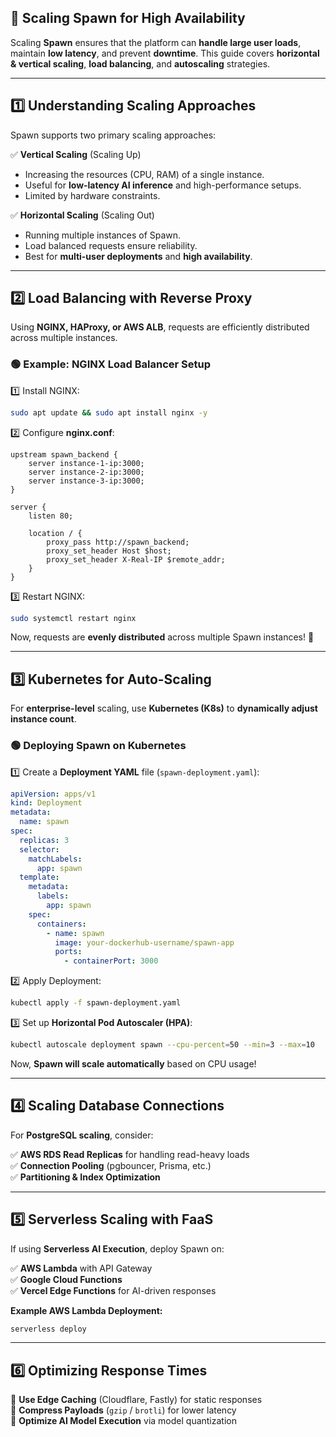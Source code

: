 ## **🚀 Scaling Spawn for High Availability**

Scaling **Spawn** ensures that the platform can **handle large user loads**, maintain **low latency**, and prevent **downtime**. This guide covers **horizontal & vertical scaling**, **load balancing**, and **autoscaling** strategies.

---

## **1️⃣ Understanding Scaling Approaches**

Spawn supports two primary scaling approaches:

✅ **Vertical Scaling** (Scaling Up)

- Increasing the resources (CPU, RAM) of a single instance.
- Useful for **low-latency AI inference** and high-performance setups.
- Limited by hardware constraints.

✅ **Horizontal Scaling** (Scaling Out)

- Running multiple instances of Spawn.
- Load balanced requests ensure reliability.
- Best for **multi-user deployments** and **high availability**.

---

## **2️⃣ Load Balancing with Reverse Proxy**

Using **NGINX, HAProxy, or AWS ALB**, requests are efficiently distributed across multiple instances.

### **🟢 Example: NGINX Load Balancer Setup**

1️⃣ Install NGINX:

```sh
sudo apt update && sudo apt install nginx -y
```

2️⃣ Configure **nginx.conf**:

```nginx
upstream spawn_backend {
    server instance-1-ip:3000;
    server instance-2-ip:3000;
    server instance-3-ip:3000;
}

server {
    listen 80;

    location / {
        proxy_pass http://spawn_backend;
        proxy_set_header Host $host;
        proxy_set_header X-Real-IP $remote_addr;
    }
}
```

3️⃣ Restart NGINX:

```sh
sudo systemctl restart nginx
```

Now, requests are **evenly distributed** across multiple Spawn instances! 🚀

---

## **3️⃣ Kubernetes for Auto-Scaling**

For **enterprise-level** scaling, use **Kubernetes (K8s)** to **dynamically adjust instance count**.

### **🟢 Deploying Spawn on Kubernetes**

1️⃣ Create a **Deployment YAML** file (`spawn-deployment.yaml`):

```yaml
apiVersion: apps/v1
kind: Deployment
metadata:
  name: spawn
spec:
  replicas: 3
  selector:
    matchLabels:
      app: spawn
  template:
    metadata:
      labels:
        app: spawn
    spec:
      containers:
        - name: spawn
          image: your-dockerhub-username/spawn-app
          ports:
            - containerPort: 3000
```

2️⃣ Apply Deployment:

```sh
kubectl apply -f spawn-deployment.yaml
```

3️⃣ Set up **Horizontal Pod Autoscaler (HPA)**:

```sh
kubectl autoscale deployment spawn --cpu-percent=50 --min=3 --max=10
```

Now, **Spawn will scale automatically** based on CPU usage!

---

## **4️⃣ Scaling Database Connections**

For **PostgreSQL scaling**, consider:

✅ **AWS RDS Read Replicas** for handling read-heavy loads  
✅ **Connection Pooling** (pgbouncer, Prisma, etc.)  
✅ **Partitioning & Index Optimization**

---

## **5️⃣ Serverless Scaling with FaaS**

If using **Serverless AI Execution**, deploy Spawn on:

✅ **AWS Lambda** with API Gateway  
✅ **Google Cloud Functions**  
✅ **Vercel Edge Functions** for AI-driven responses

**Example AWS Lambda Deployment:**

```sh
serverless deploy
```

---

## **6️⃣ Optimizing Response Times**

🔹 **Use Edge Caching** (Cloudflare, Fastly) for static responses  
🔹 **Compress Payloads** (`gzip` / `brotli`) for lower latency  
🔹 **Optimize AI Model Execution** via model quantization
